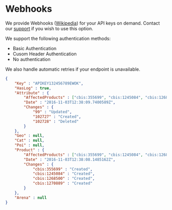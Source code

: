 # Webhooks

We provide Webhooks (<a href="https://en.wikipedia.org/wiki/Webhook">Wikipedia</a>) for your API keys on demand. 
Contact our <a href="https://support.citybreak.com/">support</a> if you wish to use this option.

We support the following authentication methods:
* Basic Authentication
* Cusom Header Authentication
* No authentication

We also handle automatic retries if your endpoint is unavailable.

```json
{
	"Key" : "APIKEY132456789EWOK",
	"HasLog" : true,
	"Attribute" : {
		"AffectedProducts" : ["cbis:355699", "cbis:1245084", "cbis:1268500", "cbis:1270889"],
		"Date" : "2016-11-03T12:38:09.7400589Z",
		"Changes" : {
			"99" : "Updated",
			"102727" : "Created",
			"102728" : "Deleted"
		}
	},
	"Geo" : null,
	"Cat" : null,
	"Poi" : null,
	"Product" : {
		"AffectedProducts" : ["cbis:355699", "cbis:1245084", "cbis:1268500", "cbis:1270889"],
		"Date" : "2016-11-03T12:38:08.1485162Z",
		"Changes" : {
			"cbis:355699" : "Created",
			"cbis:1245084" : "Created",
			"cbis:1268500" : "Created",
			"cbis:1270889" : "Created"
		}
	},
	"Arena" : null
}
```